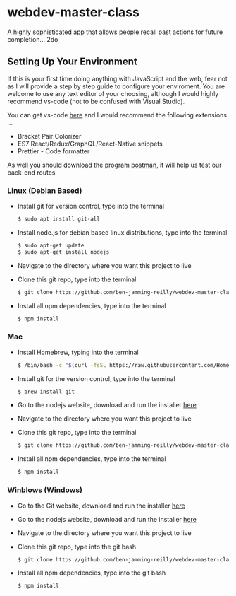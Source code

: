# webdev-master-class

A highly sophisticated app that allows people recall past actions for future completion... 2do

## Setting Up Your Environment

If this is your first time doing anything with JavaScript and the web, fear not as I will provide a step by step guide to configure your enviroment. You are welcome to use any text editor of your choosing, although I would highly recommend vs-code (not to be confused with Visual Studio).

You can get vs-code [here](https://code.visualstudio.com/download) and I would recommend the following extensions ...

- Bracket Pair Colorizer
- ES7 React/Redux/GraphQL/React-Native snippets
- Prettier - Code formatter

As well you should download the program [postman](https://www.postman.com/downloads/), it will help us test our back-end routes

### Linux (Debian Based)

- Install git for version control, type into the terminal

  ```bash
  $ sudo apt install git-all
  ```

- Install node.js for debian based linux distributions, type into the terminal

  ```bash
  $ sudo apt-get update
  $ sudo apt-get install nodejs
  ```

- Navigate to the directory where you want this project to live

- Clone this git repo, type into the terminal

  ```bash
  $ git clone https://github.com/ben-jamming-reilly/webdev-master-class.git
  ```

- Install all npm dependencies, type into the terminal

  ```bash
  $ npm install
  ```

### Mac

- Install Homebrew, typing into the terminal

  ```bash
  $ /bin/bash -c "$(curl -fsSL https://raw.githubusercontent.com/Homebrew/install/HEAD/install.sh)"
  ```

- Install git for the version control, type into the terminal

  ```bash
  $ brew install git
  ```

- Go to the nodejs website, download and run the installer [here](https://nodejs.org/en/download/)

- Navigate to the directory where you want this project to live

- Clone this git repo, type into the terminal

  ```bash
  $ git clone https://github.com/ben-jamming-reilly/webdev-master-class.git
  ```

- Install all npm dependencies, type into the terminal

  ```bash
  $ npm install
  ```

### Winblows (Windows)

- Go to the Git website, download and run the installer [here](https://git-scm.com/download/win)

- Go to the nodejs website, download and run the installer [here](https://nodejs.org/en/download/)

- Navigate to the directory where you want this project to live

- Clone this git repo, type into the git bash

  ```bash
  $ git clone https://github.com/ben-jamming-reilly/webdev-master-class.git
  ```

- Install all npm dependencies, type into the git bash

  ```bash
  $ npm install
  ```
